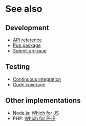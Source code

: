 # See also

## Development
- [API reference](https://dev.belin.io/where.dart/api)
- [Pub package](https://pub.dev/packages/where)
- [Submit an issue](https://github.com/cedx/where.dart/issues)

## Testing
- [Continuous integration](https://travis-ci.com/cedx/where.dart)
- [Code coverage](https://coveralls.io/github/cedx/where.dart)

## Other implementations
- Node.js: [Which for JS](https://dev.belin.io/which.js)
- PHP: [Which for PHP](https://dev.belin.io/which.php)
